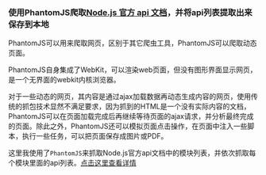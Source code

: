 ### 使用PhantomJS爬取[Node.js 官方 api 文档](http://nodejs.cn/api/)，并将api列表提取出来保存到本地

PhantomJS可以用来爬取网页，区别于其它爬虫工具，PhantomJS可以爬取动态页面。

PhantomJS自身集成了WebKit，可以渲染web页面，但没有图形界面显示网页，是一个无界面的webkit内核浏览器。

对于一些动态的网页，其内容是通过ajax加载数据再动态生成内容的网页，使用传统的抓包技术显然不满足要求，因为抓到的HTML是一个没有实际内容的文档，PhantomJS可以在页面加载完成后再继续等待页面的ajax请求，并分析最终完成的页面。除此之外，PhantomJS还可以模拟页面点击操作，在页面中注入一些脚本，执行一些任务，可以把页面保存成图片或PDF。

这里我使用了`PhantomJS`来抓取Node.js官方api文档中的模块列表，并依次抓取每个模块里面的api列表。[点击这里查看详情](./node-api/readme.md)